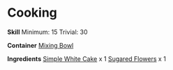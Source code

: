 <!-- TITLE: White Wedding Cake -->
<!-- SUBTITLE: A beautiful wedding cake decorated in sugared flowers -->

# Cooking
**Skill**
Minimum: 15
Trivial: 30

**Container**
[Mixing Bowl](mixing-bowl)

**Ingredients**
[Simple White Cake](simple-white-cake) x 1
[Sugared Flowers](sugared-flowers) x 1